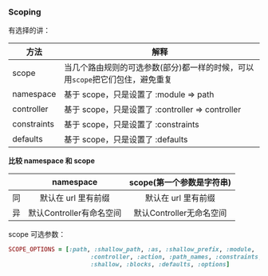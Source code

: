 ### Scoping

有选择的讲：

| 方法 | 解释 |
| -- | -- |
| scope | 当几个路由规则的可选参数(部分)都一样的时候，可以用`scope`把它们包住，避免重复 |
| namespace | 基于 scope，只是设置了 :module => path |
| controller | 基于 scope，只是设置了 :controller => controller |
| constraints | 基于 scope，只是设置了 :constraints |
| defaults | 基于 scope，只是设置了 :defaults |

**比较 namespace 和 scope**

|            | namespace | scope(第一个参数是字符串)  |
| :--------: | :--------:| :--:   |
| 同         | 默认在 url 里有前缀   |  默认在 url 里有前缀   |
| 异         |  默认Controller有命名空间 |  默认Controller无命名空间  |

scope 可选参数：
```ruby
SCOPE_OPTIONS = [:path, :shallow_path, :as, :shallow_prefix, :module,
                       :controller, :action, :path_names, :constraints,
                       :shallow, :blocks, :defaults, :options]
```
